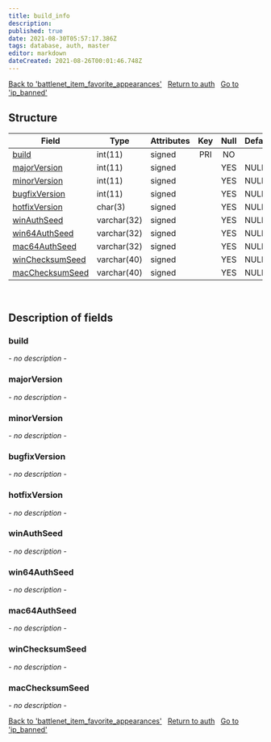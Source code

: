 ```yaml
---
title: build_info
description: 
published: true
date: 2021-08-30T05:57:17.386Z
tags: database, auth, master
editor: markdown
dateCreated: 2021-08-26T00:01:46.748Z
---
```


<a href="https://dev.trinitycore.info/en/database/master/auth/battlenet_item_favorite_appearances" class="mt-5 v-btn v-btn--depressed v-btn--flat v-btn--outlined theme--light v-size--default darkblue--text text--lighten-3"><span class="v-btn__content"><i aria-hidden="true" class="v-icon notranslate v-icon--left mdi mdi-arrow-left theme--light"></i><span>Back to 'battlenet_item_favorite_appearances'</span></span></a>&nbsp;&nbsp;&nbsp;<a href="https://dev.trinitycore.info/en/database/master/auth/home" class="mt-5 v-btn v-btn--depressed v-btn--flat v-btn--outlined theme--light v-size--default darkblue--text text--lighten-3"><span class="v-btn__content"><i aria-hidden="true" class="v-icon notranslate v-icon--left mdi mdi-home-outline theme--light"></i><span>Return to auth</span></span></a>&nbsp;&nbsp;&nbsp;<a href="https://dev.trinitycore.info/en/database/master/auth/ip_banned" class="mt-5 v-btn v-btn--depressed v-btn--flat v-btn--outlined theme--light v-size--default darkblue--text text--lighten-3"><span class="v-btn__content"><span>Go to 'ip_banned'</span><i aria-hidden="true" class="v-icon notranslate v-icon--right mdi mdi-arrow-right theme--light"></i></span></a>

## Structure

| Field | Type | Attributes | Key | Null | Default | Extra | Comment |
|---|---|---|:---:|:---:|---|---|---|
[build](#build) | int(11) | signed | PRI | NO |  |  |  |
[majorVersion](#majorVersion) | int(11) | signed |  | YES | NULL |  |  |
[minorVersion](#minorVersion) | int(11) | signed |  | YES | NULL |  |  |
[bugfixVersion](#bugfixVersion) | int(11) | signed |  | YES | NULL |  |  |
[hotfixVersion](#hotfixVersion) | char(3) | signed |  | YES | NULL |  |  |
[winAuthSeed](#winAuthSeed) | varchar(32) | signed |  | YES | NULL |  |  |
[win64AuthSeed](#win64AuthSeed) | varchar(32) | signed |  | YES | NULL |  |  |
[mac64AuthSeed](#mac64AuthSeed) | varchar(32) | signed |  | YES | NULL |  |  |
[winChecksumSeed](#winChecksumSeed) | varchar(40) | signed |  | YES | NULL |  |  |
[macChecksumSeed](#macChecksumSeed) | varchar(40) | signed |  | YES | NULL |  |  |

&nbsp;
## Description of fields

### build   
*- no description -*
&nbsp;
    
### majorVersion  
*- no description -*
&nbsp;

### minorVersion
*- no description -*
&nbsp;

### bugfixVersion
*- no description -*
&nbsp;

### hotfixVersion
*- no description -*
&nbsp;

### winAuthSeed
*- no description -*
&nbsp;

### win64AuthSeed
*- no description -*
&nbsp;

### mac64AuthSeed
*- no description -*
&nbsp;

### winChecksumSeed
*- no description -*
&nbsp;

### macChecksumSeed
*- no description -*
&nbsp;

<a href="https://dev.trinitycore.info/en/database/master/auth/battlenet_item_favorite_appearances" class="mt-5 v-btn v-btn--depressed v-btn--flat v-btn--outlined theme--light v-size--default darkblue--text text--lighten-3"><span class="v-btn__content"><i aria-hidden="true" class="v-icon notranslate v-icon--left mdi mdi-arrow-left theme--light"></i><span>Back to 'battlenet_item_favorite_appearances'</span></span></a>&nbsp;&nbsp;&nbsp;<a href="https://dev.trinitycore.info/en/database/master/auth/home" class="mt-5 v-btn v-btn--depressed v-btn--flat v-btn--outlined theme--light v-size--default darkblue--text text--lighten-3"><span class="v-btn__content"><i aria-hidden="true" class="v-icon notranslate v-icon--left mdi mdi-home-outline theme--light"></i><span>Return to auth</span></span></a>&nbsp;&nbsp;&nbsp;<a href="https://dev.trinitycore.info/en/database/master/auth/ip_banned" class="mt-5 v-btn v-btn--depressed v-btn--flat v-btn--outlined theme--light v-size--default darkblue--text text--lighten-3"><span class="v-btn__content"><span>Go to 'ip_banned'</span><i aria-hidden="true" class="v-icon notranslate v-icon--right mdi mdi-arrow-right theme--light"></i></span></a>